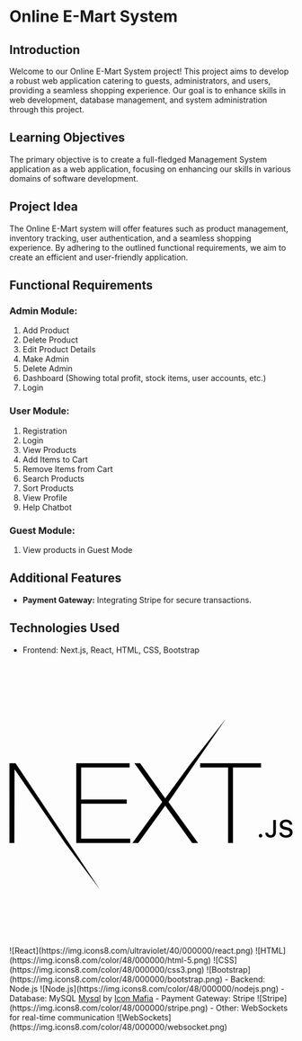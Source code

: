 # Online E-Mart System

## Introduction
Welcome to our Online E-Mart System project! This project aims to develop a robust web application catering to guests, administrators, and users, providing a seamless shopping experience. Our goal is to enhance skills in web development, database management, and system administration through this project.


## Learning Objectives
The primary objective is to create a full-fledged Management System application as a web application, focusing on enhancing our skills in various domains of software development.

## Project Idea
The Online E-Mart system will offer features such as product management, inventory tracking, user authentication, and a seamless shopping experience. By adhering to the outlined functional requirements, we aim to create an efficient and user-friendly application.

## Functional Requirements

### Admin Module:
1. Add Product
2. Delete Product
3. Edit Product Details
4. Make Admin
5. Delete Admin
6. Dashboard (Showing total profit, stock items, user accounts, etc.)
7. Login

### User Module:
1. Registration
2. Login
3. View Products
4. Add Items to Cart
5. Remove Items from Cart
6. Search Products
7. Sort Products
8. View Profile
9. Help Chatbot


### Guest Module:
1. View products in Guest Mode

## Additional Features
- **Payment Gateway:** Integrating Stripe for secure transactions.

## Technologies Used
- Frontend: Next.js, React, HTML, CSS, Bootstrap <?xml version="1.0" encoding="UTF-8"?>
<!-- Uploaded to: SVG Repo, www.svgrepo.com, Generator: SVG Repo Mixer Tools -->
<svg width="800px" height="800px" viewBox="0 -101.5 512 512" version="1.1" xmlns="http://www.w3.org/2000/svg" xmlns:xlink="http://www.w3.org/1999/xlink" preserveAspectRatio="xMidYMid">
    <g>
        <path d="M120.81043,80.5613102 L217.378325,80.5613102 L217.378325,88.2366589 L129.662487,88.2366589 L129.662487,146.003758 L212.147564,146.003758 L212.147564,153.679106 L129.662487,153.679106 L129.662487,217.101725 L218.384241,217.101725 L218.384241,224.777073 L120.81043,224.777073 L120.81043,80.5613102 Z M226.0292,80.5613102 L236.289538,80.5613102 L281.756922,143.983929 L328.230222,80.5613102 L391.441486,0 L287.591232,150.649363 L341.105941,224.777073 L330.443237,224.777073 L281.756922,157.314798 L232.869425,224.777073 L222.407904,224.777073 L276.324978,150.649363 L226.0292,80.5613102 Z M344.928421,88.2366588 L344.928421,80.5613102 L454.975585,80.5613102 L454.975585,88.2366589 L404.27744,88.2366589 L404.27744,224.777073 L395.425382,224.777073 L395.425382,88.2366589 L344.928421,88.2366588 Z M1.42108547e-14,80.5613102 L11.0650714,80.5613102 L163.64593,308.884007 L100.591558,224.777073 L9.25442331,91.4683847 L8.85205708,224.777073 L1.42108547e-14,224.777073 L1.42108547e-14,80.5613102 Z M454.083705,214.785469 C452.275167,214.785469 450.918762,213.38418 450.918762,211.573285 C450.918762,209.762388 452.275167,208.361099 454.083705,208.361099 C455.913774,208.361099 457.248648,209.762388 457.248648,211.573285 C457.248648,213.38418 455.913774,214.785469 454.083705,214.785469 Z M462.781915,206.334618 L467.518563,206.334618 C467.583153,208.900055 469.456284,210.624719 472.212151,210.624719 C475.290972,210.624719 477.03492,208.770705 477.03492,205.29982 L477.03492,183.310363 L481.85769,183.310363 L481.85769,205.321379 C481.85769,211.573285 478.240613,215.173518 472.255212,215.173518 C466.635824,215.173518 462.781915,211.681076 462.781915,206.334618 Z M488.166045,206.054362 L492.945754,206.054362 C493.354828,209.007848 496.239878,210.883419 500.395211,210.883419 C504.270652,210.883419 507.11264,208.878498 507.11264,206.119036 C507.11264,203.747625 505.304102,202.324777 501.191828,201.354653 L497.187209,200.384531 C491.56782,199.069474 489.005723,196.353129 489.005723,191.782772 C489.005723,186.24229 493.527071,182.555823 500.30909,182.555823 C506.617445,182.555823 511.224912,186.24229 511.504805,191.480955 L506.811217,191.480955 C506.359083,188.613703 503.861576,186.824365 500.244499,186.824365 C496.43365,186.824365 493.893085,188.656819 493.893085,191.459398 C493.893085,193.679901 495.52938,194.95184 499.577063,195.900406 L503.000368,196.741178 C509.373314,198.228702 512,200.815695 512,205.493846 C512,211.443935 507.392533,215.173518 500.029197,215.173518 C493.139526,215.173518 488.51053,211.6164 488.166045,206.054362 Z" fill="#000000" fill-rule="nonzero">

</path>
    </g>
</svg>![React](https://img.icons8.com/ultraviolet/40/000000/react.png) ![HTML](https://img.icons8.com/color/48/000000/html-5.png) ![CSS](https://img.icons8.com/color/48/000000/css3.png) ![Bootstrap](https://img.icons8.com/color/48/000000/bootstrap.png)
- Backend: Node.js ![Node.js](https://img.icons8.com/color/48/000000/nodejs.png)
- Database: MySQL <a href="https://iconscout.com/icons/mysql" class="text-underline font-size-sm" target="_blank">Mysql</a> by <a href="https://iconscout.com/contributors/icon-mafia" class="text-underline font-size-sm" target="_blank">Icon Mafia</a>
- Payment Gateway: Stripe ![Stripe](https://img.icons8.com/color/48/000000/stripe.png)
- Other: WebSockets for real-time communication ![WebSockets](https://img.icons8.com/color/48/000000/websocket.png)




